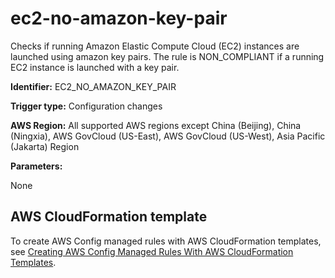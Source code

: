 # ec2\-no\-amazon\-key\-pair<a name="ec2-no-amazon-key-pair"></a>

Checks if running Amazon Elastic Compute Cloud \(EC2\) instances are launched using amazon key pairs\. The rule is NON\_COMPLIANT if a running EC2 instance is launched with a key pair\. 

**Identifier:** EC2\_NO\_AMAZON\_KEY\_PAIR

**Trigger type:** Configuration changes

**AWS Region:** All supported AWS regions except China \(Beijing\), China \(Ningxia\), AWS GovCloud \(US\-East\), AWS GovCloud \(US\-West\), Asia Pacific \(Jakarta\) Region

**Parameters:**

None  

## AWS CloudFormation template<a name="w79aac11c32c17b9d203c15"></a>

To create AWS Config managed rules with AWS CloudFormation templates, see [Creating AWS Config Managed Rules With AWS CloudFormation Templates](aws-config-managed-rules-cloudformation-templates.md)\.